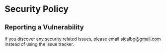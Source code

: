 # Security Policy

## Reporting a Vulnerability

If you discover any security related issues, please email alcalbg@gmail.com instead of using the issue tracker.

